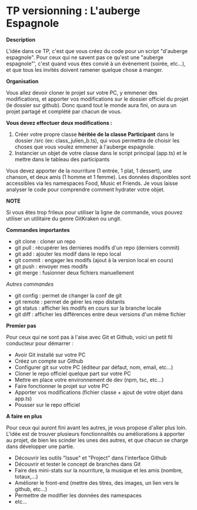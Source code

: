 # TP versionning : L'auberge Espagnole


**Description**

L'idée dans ce TP, c'est que vous créez du code pour un script "d'auberge espagnole". Pour ceux qui ne savent pas ce qu'est une "auberge espagnole"',
c'est quand vous êtes convié à un évènement (soirée, etc...), et que tous les invités doivent ramener quelque chose à manger.


**Organisation**

Vous allez devoir cloner le projet sur votre PC, y emmener des modifications, et apporter vos modifications sur le dossier officiel du projet (le dossier sur github).
Donc quand tout le monde aura fini, on aura un projet partagé et complété par chacun de vous.

**Vous devez effectuer deux modifications :**
1. Créer votre propre classe **héritée de la classe Participant** dans le dossier /src (ex: class_julien_b.ts), qui vous permettra de choisir les choses que vous voulez emmener à l'auberge espagnole.
2. Instancier un objet de votre classe dans le script principal (app.ts) et le mettre dans le tableau des participants

Vous devez apporter de la nourriture (1 entrée, 1 plat, 1 dessert), une chanson, et deux amis (1 homme et 1 femme). Les données disponibles
sont accessibles via les namespaces Food, Music et Friends. Je vous laisse analyser le code pour comprendre comment hydrater votre objet.


**NOTE**

Si vous êtes trop frileux pour utiliser la ligne de commande, vous pouvez utiliser un utilitaire du genre GitKraken ou ungit.


**Commandes importantes**
* git clone : cloner un repo
* git pull : récupérer les dernieres modifs d'un repo (derniers commit)
* git add : ajouter les modif dans le repo local
* git commit : engager les modifs (ajout à la version local en cours)
* git push : envoyer mes modifs
* git merge : fusionner deux fichiers manuellement

*Autres commandes*
* git config : permet de changer la conf de git
* git remote : permet de gérer les repo distants
* git status : afficher les modifs en cours sur la branche locale
* git diff : afficher les différences entre deux versions d'un même fichier

**Premier pas**

Pour ceux qui ne sont pas à l'aise avec Git et Github, voici un petit fil conducteur pour démarrer :

* Avoir Git installé sur votre PC
* Créez un compte sur Github
* Configurer git sur votre PC (éditeur par défaut, nom, email, etc...)
* Cloner le repo officiel quelque part sur votre PC
* Mettre en place votre environnement de dev (npm, tsc, etc...)
* Faire fonctionner le projet sur votre PC
* Apporter vos modifications (fichier classe + ajout de votre objet dans app.ts)
* Pousser sur le repo officiel


**A faire en plus**

Pour ceux qui auront fini avant les autres, je vous propose d'aller plus loin.
L'idée est de trouver plusieurs fonctionnalités ou améliorations à apporter au projet, de bien les scinder les unes des autres,
et que chacun se charge dans développer une partie.

* Découvrir les outils "Issue" et "Project" dans l'interface Github
* Découvrir et tester le concept de branches dans Git
* Faire des mini-stats sur la nourriture, la musique et les amis (nombre, totaux,...)
* Améliorer le front-end (mettre des titres, des images, un lien vers le github, etc...)
* Permettre de modifier les données des namespaces
* etc...
